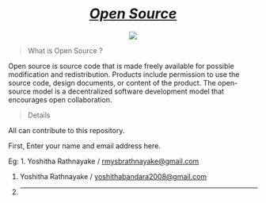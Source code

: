 # <div align="center"><a href="https://en.wikipedia.org/wiki/Open_source"><b><i>Open Source</i></b></a></div>

<div align="center"><img src="https://idtcs.com/wp-content/uploads/2014/04/content_1.jpg"></div>

> What is Open Source ?

Open source is source code that is made freely available for possible modification and redistribution. Products include permission to use the source code, design documents, or content of the product. The open-source model is a decentralized software development model that encourages open collaboration.

> Details

All can contribute to this repository.

First, Enter your name and email address here.

Eg: 1. Yoshitha Rathnayake / rmysbrathnayake@gmail.com


1. Yoshitha Rathnayake / yoshithabandara2008@gmail.com
2. _ _ _ _ _ _ _ _
